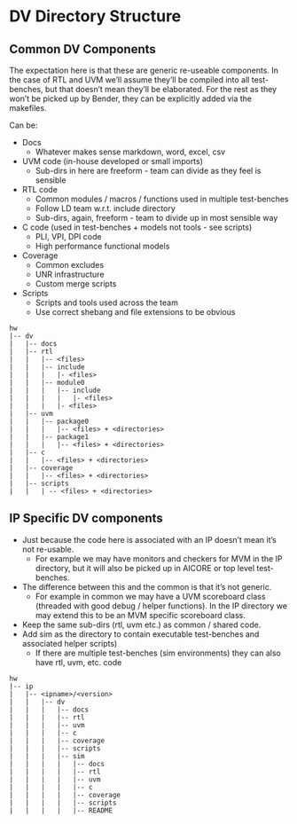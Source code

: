 # DV Directory Structure

## Common DV Components

The expectation here is that these are generic re-useable components.
In the case of RTL and UVM we’ll assume they’ll be compiled into all test-benches, but that doesn’t mean they’ll be elaborated.
For the rest as they won’t be picked up by Bender, they can be explicitly added via the makefiles.

Can be:

- Docs
    - Whatever makes sense markdown, word, excel, csv
- UVM code (in-house developed or small imports)
    - Sub-dirs in here are freeform - team can divide as they feel is sensible
- RTL code
    - Common modules / macros / functions used in multiple test-benches
    - Follow LD team w.r.t. include directory
    - Sub-dirs, again, freeform - team to divide up in most sensible way
- C code (used in test-benches + models not tools - see scripts)
    - PLI, VPI, DPI code
    - High performance functional models
- Coverage
    - Common excludes
    - UNR infrastructure
    - Custom merge scripts
- Scripts
    - Scripts and tools used across the team
    - Use correct shebang and file extensions to be obvious

```
hw
|-- dv
|   |-- docs
|   |-- rtl
|   |   |-- <files>
|   |   |-- include
|   |   |   |- <files>
|   |   |-- module0
|   |   |   |-- include
|   |   |   |   |- <files>
|   |   |   |- <files>
|   |-- uvm
|   |   |-- package0
|   |   |   |-- <files> + <directories>
|   |   |-- package1
|   |   |   |-- <files> + <directories>
|   |-- c
|   |   |-- <files> + <directories>
|   |-- coverage
|   |   |-- <files> + <directories>
|   |-- scripts
|   |   | -- <files> + <directories>
```

## IP Specific DV components

- Just because the code here is associated with an IP doesn’t mean it’s not re-usable.
    - For example we may have monitors and checkers for MVM in the IP directory, but it will also be picked up in AICORE or top level test-benches.
- The difference between this and the common is that it’s not generic.
    - For example in common we may have a UVM scoreboard class (threaded with good debug / helper functions). In the IP directory we may extend this to be an MVM specific scoreboard class.
- Keep the same sub-dirs (rtl, uvm etc.) as common / shared code.
- Add sim as the directory to contain executable test-benches and associated helper scripts)
    - If there are multiple test-benches (sim environments) they can also have rtl, uvm, etc. code 

```
hw
|-- ip
|   |-- <ipname>/<version>
|   |   |-- dv
|   |   |   |-- docs
|   |   |   |-- rtl
|   |   |   |-- uvm
|   |   |   |-- c
|   |   |   |-- coverage
|   |   |   |-- scripts
|   |   |   |-- sim
|   |   |   |   |-- docs
|   |   |   |   |-- rtl
|   |   |   |   |-- uvm
|   |   |   |   |-- c
|   |   |   |   |-- coverage
|   |   |   |   |-- scripts
|   |   |   |   |-- README
```
